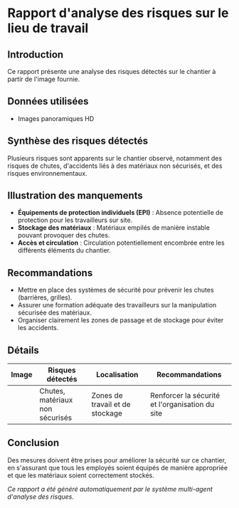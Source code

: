 # Rapport d'analyse des risques sur le lieu de travail

## Introduction
Ce rapport présente une analyse des risques détectés sur le chantier à partir de l'image fournie.

## Données utilisées
- Images panoramiques HD

## Synthèse des risques détectés
Plusieurs risques sont apparents sur le chantier observé, notamment des risques de chutes, d'accidents liés à des matériaux non sécurisés, et des risques environnementaux. 

## Illustration des manquements
- **Équipements de protection individuels (EPI)** : Absence potentielle de protection pour les travailleurs sur site.
- **Stockage des matériaux** : Matériaux empilés de manière instable pouvant provoquer des chutes.
- **Accès et circulation** : Circulation potentiellement encombrée entre les différents éléments du chantier.

## Recommandations
- Mettre en place des systèmes de sécurité pour prévenir les chutes (barrières, grilles).
- Assurer une formation adéquate des travailleurs sur la manipulation sécurisée des matériaux.
- Organiser clairement les zones de passage et de stockage pour éviter les accidents.

## Détails
| Image | Risques détectés               | Localisation                           | Recommandations                              |
|-------|--------------------------------|---------------------------------------|---------------------------------------------|
|       | Chutes, matériaux non sécurisés| Zones de travail et de stockage       | Renforcer la sécurité et l'organisation du site |

## Conclusion
Des mesures doivent être prises pour améliorer la sécurité sur ce chantier, en s'assurant que tous les employés soient équipés de manière appropriée et que les matériaux soient correctement stockés.

*Ce rapport a été généré automatiquement par le système multi-agent d'analyse des risques.*